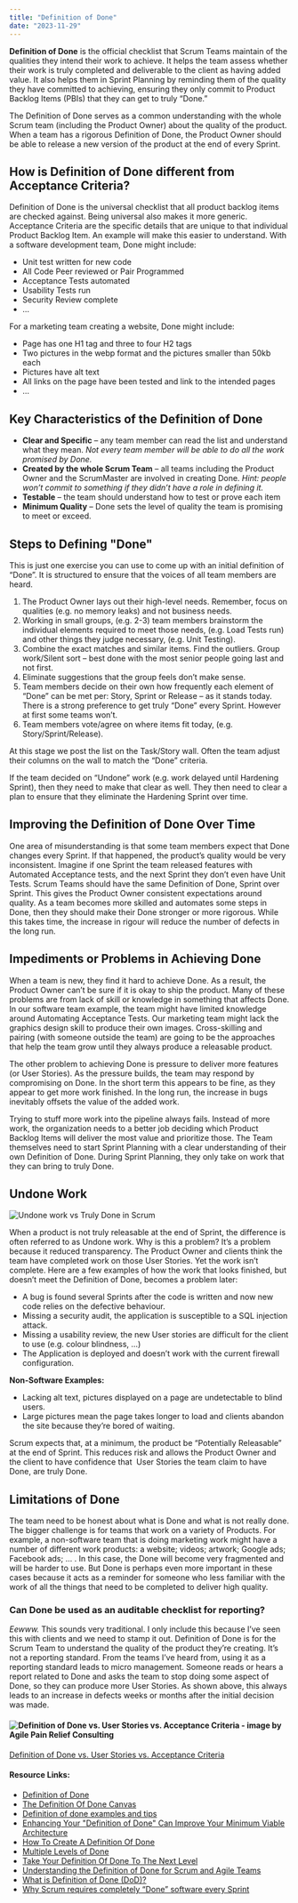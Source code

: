 ```yaml
---
title: "Definition of Done"
date: "2023-11-29"
---
```


**Definition of Done** is the official checklist that Scrum Teams maintain of the qualities they intend their work to achieve. It helps the team assess whether their work is truly completed and deliverable to the client as having added value. It also helps them in Sprint Planning by reminding them of the quality they have committed to achieving, ensuring they only commit to Product Backlog Items (PBIs) that they can get to truly “Done.”

The Definition of Done serves as a common understanding with the whole Scrum team (including the Product Owner) about the quality of the product. When a team has a rigorous Definition of Done, the Product Owner should be able to release a new version of the product at the end of every Sprint.

## How is Definition of Done different from Acceptance Criteria?

Definition of Done is the universal checklist that all product backlog items are checked against. Being universal also makes it more generic. Acceptance Criteria are the specific details that are unique to that individual Product Backlog Item. An example will make this easier to understand. With a software development team, Done might include:

- Unit test written for new code
- All Code Peer reviewed or Pair Programmed
- Acceptance Tests automated
- Usability Tests run
- Security Review complete
- …

For a marketing team creating a website, Done might include:

- Page has one H1 tag and three to four H2 tags
- Two pictures in the webp format and the pictures smaller than 50kb each
- Pictures have alt text
- All links on the page have been tested and link to the intended pages
- …

## Key Characteristics of the Definition of Done

- **Clear and Specific** – any team member can read the list and understand what they mean. _Not every team member will be able to do all the work promised by Done._
- **Created by the whole Scrum Team** – all teams including the Product Owner and the ScrumMaster are involved in creating Done. _Hint: people won’t commit to something if they didn’t have a role in defining it._
- **Testable** – the team should understand how to test or prove each item
- **Minimum Quality** – Done sets the level of quality the team is promising to meet or exceed.

## Steps to Defining "Done"

This is just one exercise you can use to come up with an initial definition of “Done”. It is structured to ensure that the voices of all team members are heard.

1. The Product Owner lays out their high-level needs. Remember, focus on qualities (e.g. no memory leaks) and not business needs.
2. Working in small groups, (e.g. 2-3) team members brainstorm the individual elements required to meet those needs, (e.g. Load Tests run) and other things they judge necessary, (e.g. Unit Testing).
3. Combine the exact matches and similar items. Find the outliers. Group work/Silent sort – best done with the most senior people going last and not first.
4. Eliminate suggestions that the group feels don’t make sense.
5. Team members decide on their own how frequently each element of “Done” can be met per: Story, Sprint or Release – as it stands today. There is a strong preference to get truly “Done” every Sprint. However at first some teams won’t.
6. Team members vote/agree on where items fit today, (e.g. Story/Sprint/Release).

At this stage we post the list on the Task/Story wall. Often the team adjust their columns on the wall to match the “Done” criteria.

If the team decided on “Undone” work (e.g. work delayed until Hardening Sprint), then they need to make that clear as well. They then need to clear a plan to ensure that they eliminate the Hardening Sprint over time.

## Improving the Definition of Done Over Time

One area of misunderstanding is that some team members expect that Done changes every Sprint. If that happened, the product’s quality would be very inconsistent. Imagine if one Sprint the team released features with Automated Acceptance tests, and the next Sprint they don’t even have Unit Tests. Scrum Teams should have the same Definition of Done, Sprint over Sprint. This gives the Product Owner consistent expectations around quality. As a team becomes more skilled and automates some steps in Done, then they should make their Done stronger or more rigorous. While this takes time, the increase in rigour will reduce the number of defects in the long run.

## Impediments or Problems in Achieving Done

When a team is new, they find it hard to achieve Done. As a result, the Product Owner can’t be sure if it is okay to ship the product. Many of these problems are from lack of skill or knowledge in something that affects Done. In our software team example, the team might have limited knowledge around Automating Acceptance Tests. Our marketing team might lack the graphics design skill to produce their own images. Cross-skilling and pairing (with someone outside the team) are going to be the approaches that help the team grow until they always produce a releasable product.

The other problem to achieving Done is pressure to deliver more features (or User Stories). As the pressure builds, the team may respond by compromising on Done. In the short term this appears to be fine, as they appear to get more work finished. In the long run, the increase in bugs inevitably offsets the value of the added work.

Trying to stuff more work into the pipeline always fails. Instead of more work, the organization needs to a better job deciding which Product Backlog Items will deliver the most value and prioritize those. The Team themselves need to start Sprint Planning with a clear understanding of their own Definition of Done. During Sprint Planning, they only take on work that they can bring to truly Done.

## Undone Work

![Undone work vs Truly Done in Scrum](src/content/glossary/definition-of-done/images/Un-Done-and-Done.jpg)

When a product is not truly releasable at the end of Sprint, the difference is often referred to as Undone work. Why is this a problem? It’s a problem because it reduced transparency. The Product Owner and clients think the team have completed work on those User Stories. Yet the work isn’t complete. Here are a few examples of how the work that looks finished, but doesn’t meet the Definition of Done, becomes a problem later:

- A bug is found several Sprints after the code is written and now new code relies on the defective behaviour.
- Missing a security audit, the application is susceptible to a SQL injection attack.
- Missing a usability review, the new User stories are difficult for the client to use (e.g. colour blindness, …)
- The Application is deployed and doesn’t work with the current firewall configuration.

**Non-Software Examples:**

- Lacking alt text, pictures displayed on a page are undetectable to blind users.
- Large pictures mean the page takes longer to load and clients abandon the site because they’re bored of waiting.

Scrum expects that, at a minimum, the product be “Potentially Releasable” at the end of Sprint. This reduces risk and allows the Product Owner and the client to have confidence that  User Stories the team claim to have Done, are truly Done.

## Limitations of Done

The team need to be honest about what is Done and what is not really done. The bigger challenge is for teams that work on a variety of Products. For example, a non-software team that is doing marketing work might have a number of different work products: a website; videos; artwork; Google ads; Facebook ads; … . In this case, the Done will become very fragmented and will be harder to use. But Done is perhaps even more important in these cases because it acts as a reminder for someone who less familiar with the work of all the things that need to be completed to deliver high quality.

### Can Done be used as an auditable checklist for reporting?

_Eewww._ This sounds very traditional. I only include this because I’ve seen this with clients and we need to stamp it out. Definition of Done is for the Scrum Team to understand the quality of the product they’re creating. It’s not a reporting standard. From the teams I’ve heard from, using it as a reporting standard leads to micro management. Someone reads or hears a report related to Done and asks the team to stop doing some aspect of Done, so they can produce more User Stories. As shown above, this always leads to an increase in defects weeks or months after the initial decision was made.

#### ![Definition of Done vs. User Stories vs. Acceptance Criteria - image by Agile Pain Relief Consulting](src/content/glossary/definition-of-done/images/APR_Blog-Illustrations_Nov2019_AcceptanceCriteria_A_v2-1024x607.jpg)

[Definition of Done vs. User Stories vs. Acceptance Criteria](/blog/definition-of-done-user-stories-acceptance-criteria.html)

#### Resource Links:

- [Definition of Done](https://www.agilealliance.org/glossary/definition-of-done)
- [The Definition Of Done Canvas](https://www.kaizenko.com/the-definition-of-done-canvas-template/)
- [Definition of done examples and tips](https://www.boost.co.nz/blog/2019/05/definition-of-done-examples-and-tips)
- [Enhancing Your "Definition of Done" Can Improve Your Minimum Viable Architecture](https://www.infoq.com/articles/definition-of-done-mva/)
- [How To Create A Definition Of Done](https://agilelearninglabs.com/2021/04/how-to-create-a-definition-of-done/)
- [Multiple Levels of Done](https://www.mountaingoatsoftware.com/blog/multiple-levels-of-done)
- [Take Your Definition Of Done To The Next Level](https://medium.com/the-liberators/take-your-definition-of-done-to-the-next-level-ec5e20e7ea4a)
- [Understanding the Definition of Done for Scrum and Agile Teams](https://www.mitchlacey.com/learn-scrum/definition-of-done/)
- [What is Definition of Done (DoD)?](https://www.scrumalliance.org/agilematters/articles/begin-with-the-end-in-mind-defining-done-in-every-coaching-engagement)
- [Why Scrum requires completely “Done” software every Sprint](https://medium.com/the-liberators/why-scrum-requires-completely-done-software-every-sprint-f7fa3ca33286)
